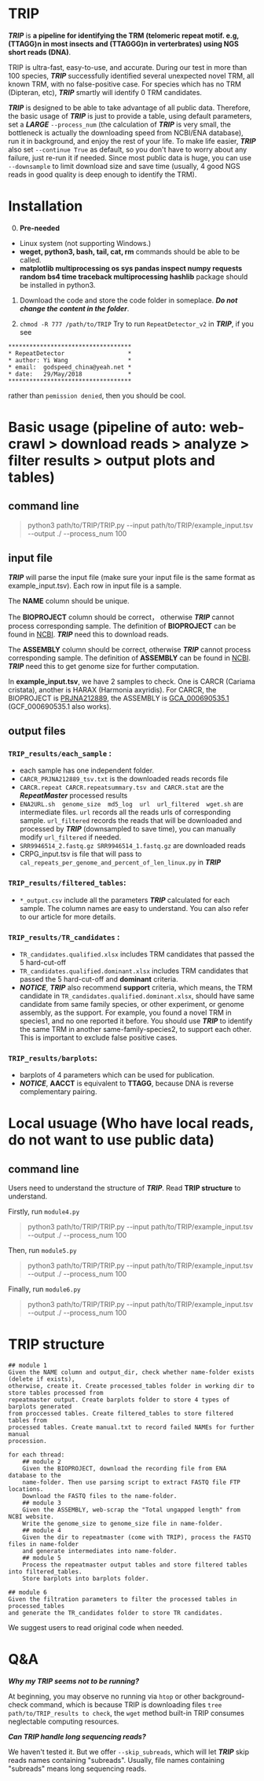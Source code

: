 # TRIP
***TRIP*** is **a pipeline for identifying the TRM (telomeric repeat motif. e.g, (TTAGG)n in most insects and (TTAGGG)n in verterbrates) using NGS short reads (DNA)**. 

TRIP is ultra-fast, easy-to-use, and accurate. During our test in more than 100 species, ***TRIP*** successfully identified several unexpected novel TRM, all known TRM, with no false-positive case. For species which has no TRM (Dipteran, etc), ***TRIP*** smartly will identify 0 TRM candidates.

***TRIP*** is designed to be able to take advantage of all public data. Therefore, the basic usage of ***TRIP*** is just to provide a table, using default parameters, set a ***LARGE*** `--process_num` (the calculation of ***TRIP*** is very small, the bottleneck is actually the downloading speed from NCBI/ENA database), run it in background, and enjoy the rest of your life. To make life easier, ***TRIP*** also set `--continue True` as default, so you don't have to worry about any failure, just re-run it if needed. Since most public data is huge, you can use `--downsample` to limit download size and save time (usually, 4 good NGS reads in good quality is deep enough to identify the TRM).

# Installation
0. **Pre-needed** 
- Linux system (not supporting Windows.)
- **weget, python3, bash, tail, cat, rm** commands should be able to be called.
- **matplotlib
    multiprocessing
    os
    sys
    pandas
    inspect
    numpy
    requests
    random
    bs4
    time
    traceback
    multiprocessing
    hashlib** package should be installed in python3.

1. Download the code and store the code folder in someplace. ***Do not change the content in the folder***.

2. `chmod -R 777 /path/to/TRIP` Try to run `RepeatDetector_v2` in ***TRIP***, if you see 
```
***********************************
* RepeatDetector                  *
* author: Yi Wang                 *
* email:  godspeed_china@yeah.net *
* date:   29/May/2018             *
***********************************
``` 
rather than `pemission denied`, then you should be cool.

# Basic usage (pipeline of auto: web-crawl > download reads > analyze > filter results > output plots and tables)
## command line
> python3 path/to/TRIP/TRIP.py --input path/to/TRIP/example_input.tsv --output ./ --process_num 100

## input file
***TRIP*** will parse the input file (make sure your input file is the same format as example_input.tsv). Each row in input file is a sample. 

The **NAME** column should be unique.

The **BIOPROJECT** column should be correct， otherwise ***TRIP*** cannot process corresponding sample. The definition of **BIOPROJECT** can be found in [NCBI](https://www.ncbi.nlm.nih.gov/bioproject/). ***TRIP*** need this to download reads.

The **ASSEMBLY** column should be correct, otherwise ***TRIP*** cannot process corresponding sample. The definition of **ASSEMBLY** can be found in [NCBI](https://www.ncbi.nlm.nih.gov/assembly). ***TRIP*** need this to get genome size for further computation.

In **example_input.tsv**, we have 2 samples to check. One is CARCR (Cariama cristata), another is HARAX (Harmonia axyridis). For CARCR, the BIOPROJECT  is [PRJNA212889](https://www.ebi.ac.uk/ena/browser/view/PRJNA212889?show=reads), the ASSEMBLY is [GCA_000690535.1](https://www.ncbi.nlm.nih.gov/assembly/GCA_000690535.1) (GCF_000690535.1 also works). 

## output files

### `TRIP_results/each_sample` : 
- each sample has one independent folder.
- `CARCR_PRJNA212889_tsv.txt` is the downloaded reads records file
- `CARCR.repeat CARCR.repeatsummary.tsv and CARCR.stat` are the ***RepeatMaster*** processed results 
- `ENA2URL.sh  genome_size  md5_log  url  url_filtered  wget.sh` are intermediate files. `url` records all the reads urls of corresponding sample. `url_filtered` records the reads that will be downloaded and processed by ***TRIP*** (downsampled to save time), you can manually modify `url_filtered` if needed.
- `SRR9946514_2.fastq.gz SRR9946514_1.fastq.gz` are downloaded reads
- CRPG_input.tsv is file that will pass to `cal_repeats_per_genome_and_percent_of_len_linux.py` in ***TRIP***
### `TRIP_results/filtered_tables`:
- `*_output.csv` include all the parameters ***TRIP*** calculated for each sample. The column names are easy to understand. You can also refer to our article for more details.
### `TRIP_results/TR_candidates` :
- `TR_candidates.qualified.xlsx` includes TRM candidates that passed the 5 hard-cut-off
- `TR_candidates.qualified.dominant.xlsx` includes TRM candidates that passed the 5 hard-cut-off and **dominant** criteria. 
- ***NOTICE***, ***TRIP*** also recommend **support** criteria, which means, the TRM candidate in `TR_candidates.qualified.dominant.xlsx`, should have same candidate from same family species, or other experiment, or genome assembly, as the support. For example, you found a novel TRM in species1, and no one reported it before. You should use ***TRIP*** to identify the same TRM in another same-family-species2, to support each other. This is important to exclude false positive cases.
### `TRIP_results/barplots`: 
- barplots of 4 parameters which can be used for publication. 
- ***NOTICE***, **AACCT** is equivalent to **TTAGG**, because DNA is reverse complementary pairing.

# Local usuage (Who have local reads, do not want to use public data)
## command line
Users need to understand the structure of ***TRIP***. Read **TRIP structure** to understand.

Firstly, run `module4.py`
> python3 path/to/TRIP/TRIP.py --input path/to/TRIP/example_input.tsv --output ./ --process_num 100

Then, run `module5.py`
> python3 path/to/TRIP/TRIP.py --input path/to/TRIP/example_input.tsv --output ./ --process_num 100

Finally, run `module6.py`
> python3 path/to/TRIP/TRIP.py --input path/to/TRIP/example_input.tsv --output ./ --process_num 100

# TRIP structure
```
## module 1
Given the NAME column and output_dir, check whether name-folder exists (delete if exists),
otherwise, create it. Create processed_tables folder in working dir to store tables processed from
repeatmaster output. Create barplots folder to store 4 types of barplots generated
from proccessed tables. Create filtered_tables to store filtered tables from
processed tables. Create manual.txt to record failed NAMEs for further manual
procession.

for each thread:
    ## module 2
    Given the BIOPROJECT, download the recording file from ENA database to the
    name-folder. Then use parsing script to extract FASTQ file FTP locations.
    Download the FASTQ files to the name-folder.
    ## module 3
    Given the ASSEMBLY, web-scrap the "Total ungapped length" from NCBI website.
    Write the genome_size to genome_size file in name-folder.
    ## module 4
    Given the dir to repeatmaster (come with TRIP), process the FASTQ files in name-folder
    and generate intermediates into name-folder.
    ## module 5
    Process the repeatmaster output tables and store filtered tables into filtered_tables.
    Store barplots into barplots folder.

## module 6
Given the filtration parameters to filter the processed tables in processed_tables
and generate the TR_candidates folder to store TR candidates.

```
We suggest users to read original code when needed.

# Q&A
***Why my TRIP seems not to be running?***

At beginning, you may observe no running via `htop` or other background-check command, which is because TRIP is downloading files `tree path/to/TRIP_results to check`, the `wget` method built-in TRIP consumes neglectable computing resources.

***Can TRIP handle long sequencing reads?***

We haven't tested it. But we offer `--skip_subreads`, which will let ***TRIP*** skip reads names containing "subreads". Usually, file names containing "subreads" means long sequencing reads.
